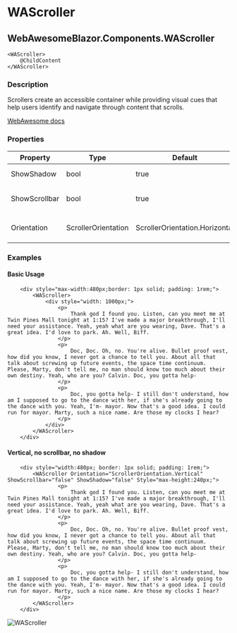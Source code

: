 ﻿# WAScroller
## WebAwesomeBlazor.Components.WAScroller

```HTML+Razor
<WAScroller>
    @ChildContent
</WAScroller>
```

### Description
Scrollers create an accessible container while providing visual cues that help users identify and navigate through content that scrolls.

[WebAwesome docs](https://webawesome.com/docs/components/scroller/)

### Properties
| Property | Type   | Default | Description                              |
|----------|--------|---------|------------------------------------------|
| ShowShadow | bool | true | Shows the shadows.  |
| ShowScrollbar | bool | true | Shows the visible scrollbar. |
| Orientation | ScrollerOrientation | ScrollerOrientation.Horizontal | The scroller's orientation. |

### Examples

#### Basic Usage
```HTML+Razor
    <div style="max-width:480px;border: 1px solid; padding: 1rem;">
        <WAScroller>
            <div style="width: 1000px;">
                <p>
                    Thank god I found you. Listen, can you meet me at Twin Pines Mall tonight at 1:15? I've made a major breakthrough, I'll need your assistance. Yeah, yeah what are you wearing, Dave. That's a great idea. I'd love to park. Ah. Well, Biff.
                </p>
                <p>
                    Doc, Doc. Oh, no. You're alive. Bullet proof vest, how did you know, I never got a chance to tell you. About all that talk about screwing up future events, the space time continuum. Please, Marty, don't tell me, no man should know too much about their own destiny. Yeah, who are you? Calvin. Doc, you gotta help-
                </p>
                <p>
                    Doc, you gotta help- I still don't understand, how am I supposed to go to the dance with her, if she's already going to the dance with you. Yeah, I'm- mayor. Now that's a good idea. I could run for mayor. Marty, such a nice name. Are those my clocks I hear?
                </p>
            </div>
        </WAScroller>
    </div>
```

#### Vertical, no scrollbar, no shadow
```HTML+Razor
    <div style="width:480px; border: 1px solid; padding: 1rem;">
        <WAScroller Orientation="ScrollerOrientation.Vertical" ShowScrollbar="false" ShowShadow="false" Style="max-height:240px;">
                <p>
                    Thank god I found you. Listen, can you meet me at Twin Pines Mall tonight at 1:15? I've made a major breakthrough, I'll need your assistance. Yeah, yeah what are you wearing, Dave. That's a great idea. I'd love to park. Ah. Well, Biff.
                </p>
                <p>
                    Doc, Doc. Oh, no. You're alive. Bullet proof vest, how did you know, I never got a chance to tell you. About all that talk about screwing up future events, the space time continuum. Please, Marty, don't tell me, no man should know too much about their own destiny. Yeah, who are you? Calvin. Doc, you gotta help-
                </p>
                <p>
                    Doc, you gotta help- I still don't understand, how am I supposed to go to the dance with her, if she's already going to the dance with you. Yeah, I'm- mayor. Now that's a good idea. I could run for mayor. Marty, such a nice name. Are those my clocks I hear?
                </p>
        </WAScroller>
    </div>
```

![WAScroller](https://github.com/user-attachments/assets/237cc2c0-abf9-4107-bd69-d5d6b9a82dfd)